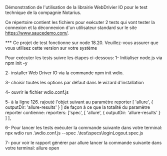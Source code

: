 Démonstration de l'utilisation de la librairie WebDrivier IO pour le test technique de la compagnie Notarius.

Ce répertoire contient les fichiers pour exécuter 2 tests qui vont tester la connexion et la déconnexion d'un utilisateur standard sur le site https://www.saucedemo.com/. 

*** Ce projet de test fonctionne sur node 18.20. Veuillez-vous assurer que vous utilisez cette version sur votre système

Pour exécuter les tests suivre les étapes ci-dessous:
1- Initialiser node.js via npm init -y 

2- installer Web Driver IO via la commande npm init wdio.

3- choisir toutes les options par défaut dans le wizard d'installation

4- ouvrir le fichier wdio.conf.js

5- à la ligne 126. rajouté l'objet suivant au paramètre reporter         [
            'allure', {
                outputDir: 'allure-results'
            }
        ]
        de façon à ce que la totalité du paramètre reporter contienne:     reporters: ['spec',
        [
            'allure', {
                outputDir: 'allure-results'
            }
        ]
    ],

6- Pour lancer les tests exécuter la commande suivante dans votre terminal: npx wdio run .\wdio.conf.js --spec .\test\specs\loginLogout.spec.js

7- pour voir le rapport générer par allure lancer la commande suivante dans votre terminal: allure open

